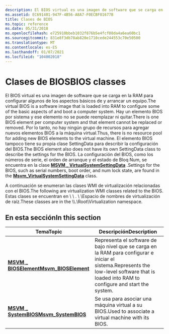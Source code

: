 ```yaml
---
description: El BIOS virtual es una imagen de software que se carga en la RAM para configurar algunos de los aspectos básicos de y arrancar un equipo. Hay un elemento BIOS por sistema y ese elemento no se puede reemplazar ni quitar.
ms.assetid: EC691401-947F-4B56-A8A7-F0ECBF01677B
title: Clases de BIOS
ms.topic: reference
ms.date: 05/31/2018
ms.openlocfilehash: e725910bbeb1032f876b5e4fcf08da4a6ea60bc1
ms.sourcegitcommit: 831e8f3db78ab820e1710cede244553c70e50500
ms.translationtype: MT
ms.contentlocale: es-ES
ms.lasthandoff: 01/07/2021
ms.locfileid: "104002018"
---
```

# <a name="bios-classes"></a><span data-ttu-id="4cbda-104">Clases de BIOS</span><span class="sxs-lookup"><span data-stu-id="4cbda-104">BIOS classes</span></span>

<span data-ttu-id="4cbda-105">El BIOS virtual es una imagen de software que se carga en la RAM para configurar algunos de los aspectos básicos de y arrancar un equipo.</span><span class="sxs-lookup"><span data-stu-id="4cbda-105">The virtual BIOS is a software image that is loaded into RAM to configure some of the basic aspects of and boot a computer system.</span></span> <span data-ttu-id="4cbda-106">Hay un elemento BIOS por sistema y ese elemento no se puede reemplazar ni quitar.</span><span class="sxs-lookup"><span data-stu-id="4cbda-106">There is one BIOS element per computer system and that element cannot be replaced or removed.</span></span> <span data-ttu-id="4cbda-107">Por lo tanto, no hay ningún grupo de recursos para agregar nuevos elementos BIOS a la máquina virtual.</span><span class="sxs-lookup"><span data-stu-id="4cbda-107">Thus, there is no resource pool for adding new BIOS elements to the virtual machine.</span></span> <span data-ttu-id="4cbda-108">El elemento BIOS tampoco tiene su propia clase SettingData para describir la configuración del BIOS.</span><span class="sxs-lookup"><span data-stu-id="4cbda-108">The BIOS element also does not have its own SettingData class to describe the settings for the BIOS.</span></span> <span data-ttu-id="4cbda-109">La configuración del BIOS, como los números de serie, el orden de arranque y el estado de Bloq Num, se encuentra en la clase [**MSVM \_ VirtualSystemSettingData**](msvm-virtualsystemsettingdata.md) .</span><span class="sxs-lookup"><span data-stu-id="4cbda-109">Settings for the BIOS, such as serial numbers, boot order, and num lock state, are found in the [**Msvm\_VirtualSystemSettingData**](msvm-virtualsystemsettingdata.md) class.</span></span>

<span data-ttu-id="4cbda-110">A continuación se enumeran las clases WMI de virtualización relacionadas con el BIOS.</span><span class="sxs-lookup"><span data-stu-id="4cbda-110">The following are virtualization WMI classes related to the BIOS.</span></span> <span data-ttu-id="4cbda-111">Estas clases se encuentran en \\ \\ . \\ \\Espacio de nombres de virtualización de raíz.</span><span class="sxs-lookup"><span data-stu-id="4cbda-111">These classes are in the \\\\.\\Root\\Virtualization namespace.</span></span>

## <a name="in-this-section"></a><span data-ttu-id="4cbda-112">En esta sección</span><span class="sxs-lookup"><span data-stu-id="4cbda-112">In this section</span></span>



| <span data-ttu-id="4cbda-113">Tema</span><span class="sxs-lookup"><span data-stu-id="4cbda-113">Topic</span></span>                                                    | <span data-ttu-id="4cbda-114">Descripción</span><span class="sxs-lookup"><span data-stu-id="4cbda-114">Description</span></span>                                                                                             |
|----------------------------------------------------------|---------------------------------------------------------------------------------------------------------|
| [<span data-ttu-id="4cbda-115">**MSVM \_ BIOSElement**</span><span class="sxs-lookup"><span data-stu-id="4cbda-115">**Msvm\_BIOSElement**</span></span>](msvm-bioselement.md)<br/> | <span data-ttu-id="4cbda-116">Representa el software de bajo nivel que se carga en la RAM para configurar e iniciar el sistema.</span><span class="sxs-lookup"><span data-stu-id="4cbda-116">Represents the low-level software that is loaded into RAM to configure and start the system.</span></span><br/> |
| [<span data-ttu-id="4cbda-117">**MSVM \_ SystemBIOS**</span><span class="sxs-lookup"><span data-stu-id="4cbda-117">**Msvm\_SystemBIOS**</span></span>](msvm-systembios.md)<br/>   | <span data-ttu-id="4cbda-118">Se usa para asociar una máquina virtual a su BIOS.</span><span class="sxs-lookup"><span data-stu-id="4cbda-118">Used to associate a virtual machine with its BIOS.</span></span><br/>                                           |



 

 

 




